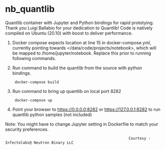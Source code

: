 # nb_quantlib
Quantlib container with Jupyter and Python bindings for rapid prototying. Thank you Luigi Ballabio for your dedication to Quantlib! Code is natively compiled on Ubuntu (20.10) with boost to deliver performance.

1. Docker compose expects location at line 15 in docker-compose.yml, currently pointing towards </data/code/projects/notebook>, which will be mapped to /home/jupyter/notebook. Replace this prior to running following commands.

2. Run  command to build the quantlib from the source with python bindings.

        docker-compose build

3. Run  command to bring up quantlib on local port 8282

        docker-compose up
        
4. Point your browser to https://0.0.0.0:8282 or https://127.0.0.1:8282 to run quantlib python samples (not included)       

Note: You might have to change Jupyter setting in Dockerfile to match your security preferences.

                                                            Courtesy - Infectolabs@ Neutron Binary LLC
        


